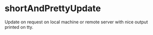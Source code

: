 # shortAndPrettyUpdate
Update on request on local machine or remote server with nice output printed on tty.
